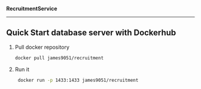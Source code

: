 **RecruitmentService**

----
## Quick Start database server with Dockerhub

1. Pull docker repository

   ```bash
   docker pull james9051/recruitment
   ```

1. Run it

   ```bash
    docker run -p 1433:1433 james9051/recruitment
   ```
  
